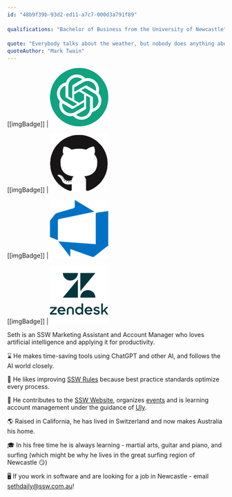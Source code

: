 ```yaml
---
id: "48b9f39b-93d2-ed11-a7c7-000d3a791f89"

qualifications: "Bachelor of Business from the University of Newcastle"

quote: "Everybody talks about the weather, but nobody does anything about it."
quoteAuthor: "Mark Twain"
---
```


[[imgBadge]]
| ![Image Alt Text](../badges/Developer-OpenAI-ChatGPT.png)

[[imgBadge]]
| ![Image Alt Text](../badges/Developer-github.png)

[[imgBadge]]
| ![Image Alt Text](../badges/Business-microsoft-azure-devops.png)

[[imgBadge]]
| ![Image Alt Text](../badges/Business-zendesk.png)

Seth is an SSW Marketing Assistant and Account Manager who loves artificial intelligence and applying it for productivity.

⌛ He makes time-saving tools using ChatGPT and other AI, and follows the AI world closely.

📏 He likes improving [SSW Rules](https://www.ssw.com.au/rules/) because best practice standards optimize every process.

🎊 He contributes to the [SSW Website](https://www.ssw.com.au/), organizes [events](https://www.ssw.com.au/ssw/Events/?tech=all&type=all) and is learning account management under the guidance of [Uly](/uly/).

🌎 Raised in California, he has lived in Switzerland and now makes Australia his home.

🎓 In his free time he is always learning - martial arts, guitar and piano, and surfing (which might be why he lives in the great surfing region of Newcastle 😏)

🖥️ If you work in software and are looking for a job in Newcastle - email sethdaily@ssw.com.au!
